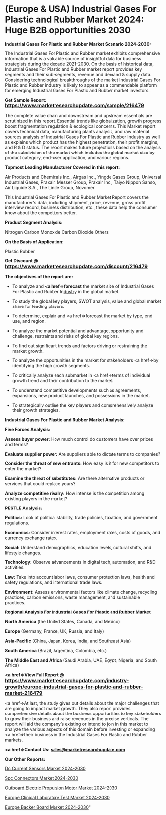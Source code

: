 # (Europe & USA) Industrial Gases For Plastic and Rubber Market 2024: Huge B2B opportunities 2030

<strong>Industrial Gases For Plastic and Rubber Market Scenario 2024-2030:</strong>

The Industrial Gases For Plastic and Rubber market exhibits comprehensive information that is a valuable source of insightful data for business strategists during the decade 2021-2030. On the basis of historical data, Industrial Gases For Plastic and Rubber market report provides key segments and their sub-segments, revenue and demand &amp; supply data. Considering technological breakthroughs of the market Industrial Gases For Plastic and Rubber industry is likely to appear as a commendable platform for emerging Industrial Gases For Plastic and Rubber market investors.

<strong>Get Sample Report: <a href=https://www.marketresearchupdate.com/sample/216479><font size=3 color=#0000ff>https://www.marketresearchupdate.com/sample/216479</font></a></strong>

The complete value chain and downstream and upstream essentials are scrutinized in this report. Essential trends like globalization, growth progress boost fragmentation regulation &amp; ecological concerns. This Market report covers technical data, manufacturing plants analysis, and raw material sources analysis of Industrial Gases For Plastic and Rubber Industry as well as explains which product has the highest penetration, their profit margins, and R & D status. The report makes future projections based on the analysis of the subdivision of the market which includes the global market size by product category, end-user application, and various regions.

<strong>Topmost Leading Manufacturer Covered in this report:</strong>

Air Products and Chemicals Inc., Airgas Inc., Yingde Gases Group, Universal Industrial Gases, Praxair, Messer Group, Praxair Inc., Taiyo Nippon Sanso, Air Liquide S.A., The Linde Group, Novomer

This Industrial Gases For Plastic and Rubber Market Report covers the manufacturer's data, including shipment, price, revenue, gross profit, interview record, business distribution, etc., these data help the consumer know about the competitors better.

<strong>Product Segment Analysis: </strong>

Nitrogen
Carbon Monoxide
Carbon Dioxide
Others

<strong>On the Basis of Application:</strong>

Plastic
Rubber

<strong>Get Discount @ <a href=https://www.marketresearchupdate.com/discount/216479><font size=3 color=#0000ff>https://www.marketresearchupdate.com/discount/216479</font></a></strong>

<strong><b>The objectives of the report are:</b></strong>

- To analyze and <strong><a href=><strong>forecast</strong></a></strong> the market size of Industrial Gases For Plastic and Rubber In<a href=ASDF991299>dustr</a>y in the global market.

- To study the global key players, SWOT analysis, value and global market share for leading players.

- To determine, explain and <a href=>forecast</a> the market by type, end use, and region.

- To analyze the market potential and advantage, opportunity and challenge, restraints and risks of global key regions.

- To find out significant trends and factors driving or restraining the market growth.

- To analyze the opportunities in the market for stakeholders <a href=>by</a> identifying the high growth segments.

- To critically analyze each submarket in <a href=>terms</a> of individual growth trend and their contribution to the market.

- To understand competitive developments such as agreements, expansions, new product launches, and possessions in the market.

- To strategically outline the key players and comprehensively analyze their growth strategies.

<strong>Industrial Gases For Plastic and Rubber Market Analysis:</strong>

<strong>Five Forces Analysis:</strong>

<strong>Assess buyer power:</strong> How much control do customers have over prices and terms?

<strong>Evaluate supplier power:</strong> Are suppliers able to dictate terms to companies?

<strong>Consider the threat of new entrants:</strong> How easy is it for new competitors to enter the market?

<strong>Examine the threat of substitutes:</strong> Are there alternative products or services that could replace yours?

<strong>Analyze competitive rivalry:</strong> How intense is the competition among existing players in the market?

<strong>PESTLE Analysis:</strong>

<strong>Politics:</strong> Look at political stability, trade policies, taxation, and government regulations.

<strong>Economics:</strong> Consider interest rates, employment rates, costs of goods, and currency exchange rates.

<strong>Social:</strong> Understand demographics, education levels, cultural shifts, and lifestyle changes.

<strong>Technology:</strong> Observe advancements in digital tech, automation, and R&D activities.

<strong>Law:</strong> Take into account labor laws, consumer protection laws, health and safety regulations, and international trade laws.

<strong>Environment:</strong> Assess environmental factors like climate change, recycling practices, carbon emissions, waste management, and sustainable practices.

<strong><u><b>Regional Analysis For Industrial Gases For Plastic and Rubber Market</b></u></strong>

<strong><b>North America</b></strong> (the United States, Canada, and Mexico)

<strong><b>Europe </b></strong>(Germany, France, UK, Russia, and Italy)

<strong><b>Asia-Pacific</b></strong> (China, Japan, Korea, India, and Southeast Asia)

<strong><b>South America</b></strong> (Brazil, Argentina, Colombia, etc.)

<strong><b>The Middle East and Africa</b></strong> (Saudi Arabia, UAE, Egypt, Nigeria, and South Africa)

<strong><a href=>View Full Report</a> @ <a href=https://www.marketresearchupdate.com/industry-growth/europe-industrial-gases-for-plastic-and-rubber-market-216479><font size=3 color=#0000ff>https://www.marketresearchupdate.com/industry-growth/europe-industrial-gases-for-plastic-and-rubber-market-216479</font></a></strong>

<a href=>At last,</a> the study gives out details about the major challenges that are going to impact market growth. They also report provides comprehensive details about the business opportunities to key stakeholders to grow their business and raise revenues in the precise verticals. The report will aid the company’s existing or intend to join in this market to analyze the various aspects of this domain before investing or expanding <a href=>their</a> business in the Industrial Gases For Plastic and Rubber markets.

<strong><a href=>Contact Us:</a></strong>
<strong>sales@marketresearchupdate.com</strong>

<strong>Our Other Reports:</strong>

<a href=https://www.linkedin.com/pulse/dc-current-sensors-market-2023-latest-trending>Dc Current Sensors Market 2024-2030</a>

<a href=https://www.linkedin.com/pulse/spc-connectors-market-analysis-segment-region>Spc Connectors Market 2024-2030</a>

<a href=https://www.linkedin.com/pulse/outboard-electric-propulsion-motor-market-size-trends>Outboard Electric Propulsion Motor Market 2024-2030</a>

<a href=https://www.linkedin.com/pulse/europe-clinical-laboratory-test-market-lzxbf/>Europe Clinical Laboratory Test Market 2024-2030</a>

<a href=https://www.linkedin.com/pulse/europe-backer-board-market-research-report-refof/>Europe Backer Board Market 2024-2030</a>"
